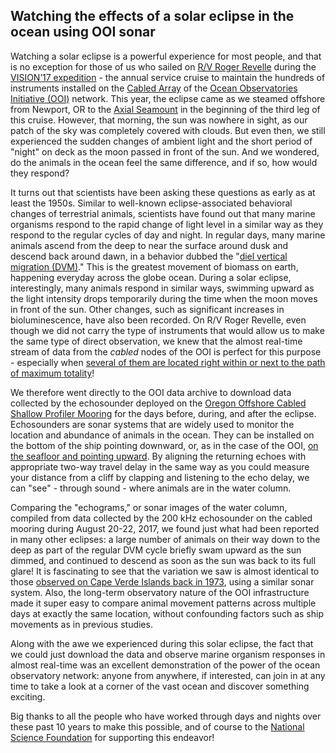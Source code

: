 ## Watching the effects of a solar eclipse in the ocean using OOI sonar

Watching a solar eclipse is a powerful experience for most people, and that is no exception for those of us who sailed on [R/V Roger Revelle](https://en.wikipedia.org/wiki/RV_Roger_Revelle_(AGOR-24)) during the [VISION’17 expedition](http://www.interactiveoceans.washington.edu/story/VISIONS_17) - the annual service cruise to maintain the hundreds of instruments installed on the [Cabled Array](http://oceanobservatories.org/array/cabled-array/) of the [Ocean Observatories Initiative (OOI)](oceanobservatories.org) network. This year, the eclipse came as we steamed offshore from Newport, OR to the [Axial Seamount](https://en.wikipedia.org/wiki/Axial_Seamount) in the beginning of the third leg of this cruise. However, that morning, the sun was nowhere in sight, as our patch of the sky was completely covered with clouds. But even then, we still experienced the sudden changes of ambient light and the short period of "night" on deck as the moon passed in front of the sun. And we wondered, do the animals in the ocean feel the same difference, and if so, how would they respond?

It turns out that scientists have been asking these questions as early as at least the 1950s. Similar to well-known eclipse-associated behavioral changes of terrestrial animals, scientists have found out that many marine organisms respond to the rapid change of light level in a similar way as they respond to the regular cycles of day and night. In regular days, many marine animals ascend from the deep to near the surface around dusk and descend back around dawn, in a behavior dubbed the "[diel vertical migration (DVM)](https://en.wikipedia.org/wiki/Diel_vertical_migration)." This is the greatest movement of biomass on earth, happening everyday across the globe ocean. During a solar eclipse, interestingly, many animals respond in similar ways, swimming upward as the light intensity drops temporarily during the time when the moon moves in front of the sun. Other changes, such as significant increases in bioluminescence, have also been recorded. On R/V Roger Revelle, even though we did not carry the type of instruments that would allow us to make the same type of direct observation, we knew that the almost real-time stream of data from the _cabled_ nodes of the OOI is perfect for this purpose - especially when [several of them are located right within or next to the path of maximum totality]((http://oceanobservatories.org/2017/08/august-21-eclipse-related-data-from-the-endurance-array/))!

We therefore went directly to the OOI data archive to download data collected by the echosounder deployed on the [Oregon Offshore Cabled Shallow Profiler Mooring](http://oceanobservatories.org/site/ce04osps/) for the days before, during, and after the eclipse. Echosounders are sonar systems that are widely used to monitor the location and abundance of animals in the ocean. They can be installed on the bottom of the ship pointing downward, or, as in the case of the OOI, [on the seafloor and pointing upward](http://oceanobservatories.org/wp-content/uploads/2015/09/Endurance_OR_2016_09_07_ver_4-01.png). By aligning the returning echoes with appropriate two-way travel delay in the same way as you could measure your distance from a cliff by clapping and listening to the echo delay, we can "see" - through sound - where animals are in the water column.

Comparing the "echograms," or sonar images of the water column, compiled from data collected by the 200 kHz echosounder on the cabled mooring during August 20-22, 2017, we found just what had been reported in many other eclipses: a large number of animals on their way down to the deep as part of the regular DVM cycle briefly swam upward as the sun dimmed, and continued to descend as soon as the sun was back to its full glare! It is fascinating to see that the variation we saw is almost identical to those [observed on Cape Verde Islands back in 1973](http://ac.els-cdn.com/0011747175900637/1-s2.0-0011747175900637-main.pdf?_tid=2deda4ec-8918-11e7-8512-00000aacb35e&acdnat=1503612448_03cf380f3033ed8adbdb83547482edb8), using a similar sonar system. Also, the long-term observatory nature of the OOI infrastructure made it super easy to compare animal movement patterns across multiple days at exactly the same location, without confounding factors such as ship movements as in previous studies.

Along with the awe we experienced during this solar eclipse, the fact that we could just download the data and observe marine organism responses in almost real-time was an excellent demonstration of the power of the ocean observatory network: anyone from anywhere, if interested, can join in at any time to take a look at a corner of the vast ocean and discover something exciting.

Big thanks to all the people who have worked through days and nights over these past 10 years to make this possible, and of course to the [National Science Foundation](https://www.nsf.gov/) for supporting this endeavor!
